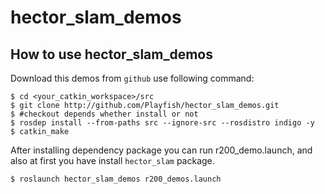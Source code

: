 # hector_slam_demos

## How to use hector_slam_demos

Download this demos from ```github``` use following command:
```
$ cd <your_catkin_workspace>/src
$ git clone http://github.com/Playfish/hector_slam_demos.git
$ #checkout depends whether install or not
$ rosdep install --from-paths src --ignore-src --rosdistro indigo -y 
$ catkin_make
```

After installing dependency package you can run r200_demo.launch, and also at first you have install ```hector_slam``` package.

``` $ roslaunch hector_slam_demos r200_demos.launch ```
